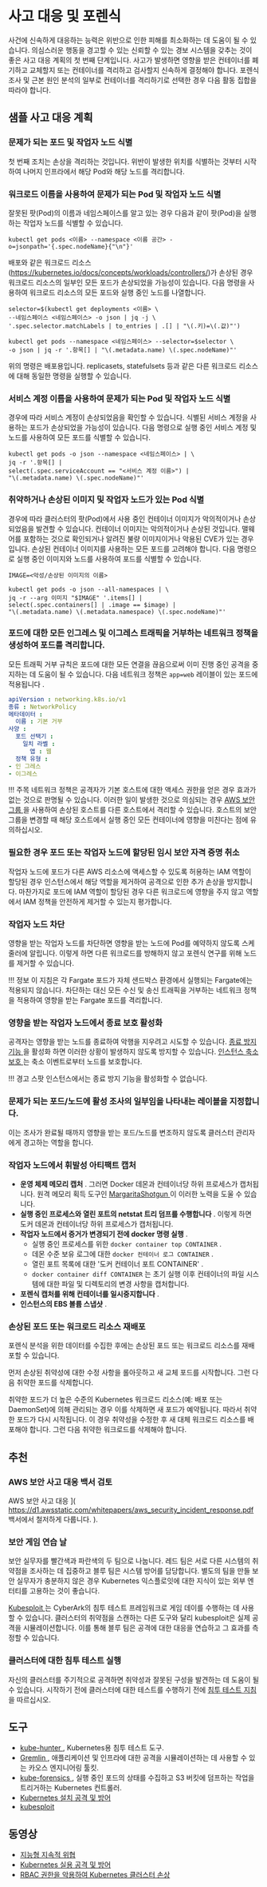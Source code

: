 # 사고 대응 및 포렌식
사건에 신속하게 대응하는 능력은 위반으로 인한 피해를 최소화하는 데 도움이 될 수 있습니다. 의심스러운 행동을 경고할 수 있는 신뢰할 수 있는 경보 시스템을 갖추는 것이 좋은 사고 대응 계획의 첫 번째 단계입니다. 사고가 발생하면 영향을 받은 컨테이너를 폐기하고 교체할지 또는 컨테이너를 격리하고 검사할지 신속하게 결정해야 합니다. 포렌식 조사 및 근본 원인 분석의 일부로 컨테이너를 격리하기로 선택한 경우 다음 활동 집합을 따라야 합니다.

## 샘플 사고 대응 계획

### 문제가 되는 포드 및 작업자 노드 식별
첫 번째 조치는 손상을 격리하는 것입니다. 위반이 발생한 위치를 식별하는 것부터 시작하여 나머지 인프라에서 해당 Pod와 해당 노드를 격리합니다.

### 워크로드 이름을 사용하여 문제가 되는 Pod 및 작업자 노드 식별

잘못된 팟(Pod)의 이름과 네임스페이스를 알고 있는 경우 다음과 같이 팟(Pod)을 실행하는 작업자 노드를 식별할 수 있습니다.
```
kubectl get pods <이름> --namespace <이름 공간> -o=jsonpath='{.spec.nodeName}{"\n"}'
```
배포와 같은 워크로드 리소스(https://kubernetes.io/docs/concepts/workloads/controllers/)가 손상된 경우 워크로드 리소스의 일부인 모든 포드가 손상되었을 가능성이 있습니다. 다음 명령을 사용하여 워크로드 리소스의 모든 포드와 실행 중인 노드를 나열합니다.
```
selector=$(kubectl get deployments <이름> \
--네임스페이스 <네임스페이스> -o json | jq -j \
'.spec.selector.matchLabels | to_entries | .[] | "\(.키)=\(.값)"')

kubectl get pods --namespace <네임스페이스> --selector=$selector \
-o json | jq -r '.항목[] | "\(.metadata.name) \(.spec.nodeName)"'
```
위의 명령은 배포용입니다. replicasets, statefulsets 등과 같은 다른 워크로드 리소스에 대해 동일한 명령을 실행할 수 있습니다.

### 서비스 계정 이름을 사용하여 문제가 되는 Pod 및 작업자 노드 식별

경우에 따라 서비스 계정이 손상되었음을 확인할 수 있습니다. 식별된 서비스 계정을 사용하는 포드가 손상되었을 가능성이 있습니다. 다음 명령으로 실행 중인 서비스 계정 및 노드를 사용하여 모든 포드를 식별할 수 있습니다.
```
kubectl get pods -o json --namespace <네임스페이스> | \
jq -r '.항목[] |
select(.spec.serviceAccount == "<서비스 계정 이름>") |
"\(.metadata.name) \(.spec.nodeName)"'
```

### 취약하거나 손상된 이미지 및 작업자 노드가 있는 Pod 식별
경우에 따라 클러스터의 팟(Pod)에서 사용 중인 컨테이너 이미지가 악의적이거나 손상되었음을 발견할 수 있습니다. 컨테이너 이미지는 악의적이거나 손상된 것입니다. 맬웨어를 포함하는 것으로 확인되거나 알려진 불량 이미지이거나 악용된 CVE가 있는 경우입니다. 손상된 컨테이너 이미지를 사용하는 모든 포드를 고려해야 합니다. 다음 명령으로 실행 중인 이미지와 노드를 사용하여 포드를 식별할 수 있습니다.
```
IMAGE=<악성/손상된 이미지의 이름>

kubectl get pods -o json --all-namespaces | \
jq -r --arg 이미지 "$IMAGE" '.items[] |
select(.spec.containers[] | .image == $image) |
"\(.metadata.name) \(.metadata.namespace) \(.spec.nodeName)"'
```

### 포드에 대한 모든 인그레스 및 이그레스 트래픽을 거부하는 네트워크 정책을 생성하여 포드를 격리합니다.
모든 트래픽 거부 규칙은 포드에 대한 모든 연결을 끊음으로써 이미 진행 중인 공격을 중지하는 데 도움이 될 수 있습니다. 다음 네트워크 정책은 `app=web` 레이블이 있는 포드에 적용됩니다 .
```yaml
apiVersion : networking.k8s.io/v1
종류 : NetworkPolicy
메타데이터 :
  이름 : 기본 거부
사양 :
  포드 선택기 :
    일치 라벨 :
      앱 : 웹
  정책 유형 :
- 인 그레스
- 이그레스
```

!!! 주목
네트워크 정책은 공격자가 기본 호스트에 대한 액세스 권한을 얻은 경우 효과가 없는 것으로 판명될 수 있습니다. 이러한 일이 발생한 것으로 의심되는 경우 [ AWS 보안 그룹 ]( https://docs.aws.amazon.com/vpc/latest/userguide/VPC_SecurityGroups.html )을 사용하여 손상된 호스트를 다른 호스트에서 격리할 수 있습니다. 호스트의 보안 그룹을 변경할 때 해당 호스트에서 실행 중인 모든 컨테이너에 영향을 미친다는 점에 유의하십시오.

### 필요한 경우 포드 또는 작업자 노드에 할당된 임시 보안 자격 증명 취소
작업자 노드에 포드가 다른 AWS 리소스에 액세스할 수 있도록 허용하는 IAM 역할이 할당된 경우 인스턴스에서 해당 역할을 제거하여 공격으로 인한 추가 손상을 방지합니다. 마찬가지로 포드에 IAM 역할이 할당된 경우 다른 워크로드에 영향을 주지 않고 역할에서 IAM 정책을 안전하게 제거할 수 있는지 평가합니다.

### 작업자 노드 차단
영향을 받는 작업자 노드를 차단하면 영향을 받는 노드에 Pod를 예약하지 않도록 스케줄러에 알립니다. 이렇게 하면 다른 워크로드를 방해하지 않고 포렌식 연구를 위해 노드를 제거할 수 있습니다.

!!! 정보
이 지침은 각 Fargate 포드가 자체 샌드박스 환경에서 실행되는 Fargate에는 적용되지 않습니다. 차단하는 대신 모든 수신 및 송신 트래픽을 거부하는 네트워크 정책을 적용하여 영향을 받는 Fargate 포드를 격리합니다.

### 영향을 받는 작업자 노드에서 종료 보호 활성화
공격자는 영향을 받는 노드를 종료하여 악행을 지우려고 시도할 수 있습니다. [ 종료 방지 기능 ]( https://docs.aws.amazon.com/AWSEC2/latest/UserGuide/terminating-instances.html#Using_ChangingDisableAPITermination )을 활성화 하면 이러한 상황이 발생하지 않도록 방지할 수 있습니다. [ 인스턴스 축소 보호 ]( https://docs.aws.amazon.com/autoscaling/ec2/userguide/as-instance-termination.html#instance-protection )는 축소 이벤트로부터 노드를 보호합니다.

!!! 경고
스팟 인스턴스에서는 종료 방지 기능을 활성화할 수 없습니다.

### 문제가 되는 포드/노드에 활성 조사의 일부임을 나타내는 레이블을 지정합니다.
이는 조사가 완료될 때까지 영향을 받는 포드/노드를 변조하지 않도록 클러스터 관리자에게 경고하는 역할을 합니다.

### 작업자 노드에서 휘발성 아티팩트 캡처
+ **운영 체제 메모리 캡처** . 그러면 Docker 데몬과 컨테이너당 하위 프로세스가 캡처됩니다. 원격 메모리 획득 도구인 [ MargaritaShotgun ]( https://github.com/ThreatResponse/margaritashotgun )이 이러한 노력을 도울 수 있습니다.
+ **실행 중인 프로세스와 열린 포트의 netstat 트리 덤프를 수행합니다** . 이렇게 하면 도커 데몬과 컨테이너당 하위 프로세스가 캡처됩니다.
+ **작업자 노드에서 증거가 변경되기 전에 docker 명령 실행** .
    + 실행 중인 프로세스를 위한 `docker container top CONTAINER` .
    + 데몬 수준 보유 로그에 대한 `docker 컨테이너 로그 CONTAINER` .
    + 열린 포트 목록에 대한 '도커 컨테이너 포트 CONTAINER' .
    + `docker container diff CONTAINER` 는 초기 실행 이후 컨테이너의 파일 시스템에 대한 파일 및 디렉토리의 변경 사항을 캡처합니다.
+ **포렌식 캡처를 위해 컨테이너를 일시중지합니다** .
+ **인스턴스의 EBS 볼륨 스냅샷** .

### 손상된 포드 또는 워크로드 리소스 재배포

포렌식 분석을 위한 데이터를 수집한 후에는 손상된 포드 또는 워크로드 리소스를 재배포할 수 있습니다.

먼저 손상된 취약성에 대한 수정 사항을 롤아웃하고 새 교체 포드를 시작합니다. 그런 다음 취약한 포드를 삭제합니다.

취약한 포드가 더 높은 수준의 Kubernetes 워크로드 리소스(예: 배포 또는 DaemonSet)에 의해 관리되는 경우 이를 삭제하면 새 포드가 예약됩니다. 따라서 취약한 포드가 다시 시작됩니다. 이 경우 취약성을 수정한 후 새 대체 워크로드 리소스를 배포해야 합니다. 그런 다음 취약한 워크로드를 삭제해야 합니다.

## 추천

### AWS 보안 사고 대응 백서 검토
AWS 보안 사고 대응 ]( https://d1.awsstatic.com/whitepapers/aws_security_incident_response.pdf 백서에서 철저하게 다룹니다. ).

### 보안 게임 연습 날
보안 실무자를 빨간색과 파란색의 두 팀으로 나눕니다. 레드 팀은 서로 다른 시스템의 취약점을 조사하는 데 집중하고 블루 팀은 시스템 방어를 담당합니다. 별도의 팀을 만들 보안 실무자가 충분하지 않은 경우 Kubernetes 익스플로잇에 대한 지식이 있는 외부 엔터티를 고용하는 것이 좋습니다.

[ Kubesploit ]( https://github.com/cyberark/kubesploit )는 CyberArk의 침투 테스트 프레임워크로 게임 데이를 수행하는 데 사용할 수 있습니다. 클러스터의 취약점을 스캔하는 다른 도구와 달리 kubesploit은 실제 공격을 시뮬레이션합니다. 이를 통해 블루 팀은 공격에 대한 대응을 연습하고 그 효과를 측정할 수 있습니다.

### 클러스터에 대한 침투 테스트 실행
자신의 클러스터를 주기적으로 공격하면 취약성과 잘못된 구성을 발견하는 데 도움이 될 수 있습니다. 시작하기 전에 클러스터에 대한 테스트를 수행하기 전에 [ 침투 테스트 지침 ]( https://aws.amazon.com/security/penetration-testing/ )을 따르십시오.

## 도구
+ [ kube-hunter ]( https://github.com/aquasecurity/kube-hunter ), Kubernetes용 침투 테스트 도구.
+ [ Gremlin ]( https://www.gremlin.com/product/#kubernetes ), 애플리케이션 및 인프라에 대한 공격을 시뮬레이션하는 데 사용할 수 있는 카오스 엔지니어링 툴킷.
+ [ kube-forensics ]( https://github.com/keikoproj/kube-forensics ), 실행 중인 포드의 상태를 수집하고 S3 버킷에 덤프하는 작업을 트리거하는 Kubernetes 컨트롤러.
+ [ Kubernetes 설치 공격 및 방어 ]( https://github.com/kubernetes/sig-security/blob/main/sig-security-external-audit/security-audit-2019/findings/AtredisPartners_Attacking_Kubernetes-v1.0.pdf )
+ [ kubesploit ]( https://www.cyberark.com/resources/threat-research-blog/kubesploit-a-new-offensive-tool-for-testing-containerized-environments )

## 동영상
+ [ 지능형 지속적 위협 ]( https://www.youtube.com/watch?v=CH7S5rE3j8w )
+ [ Kubernetes 실용 공격 및 방어 ]( https://www.youtube.com/watch?v=LtCx3zZpOfs )
+ [ RBAC 권한을 악용하여 Kubernetes 클러스터 손상 ]( https://www.youtube.com/watch?v=1LMo0CftVC4 )


